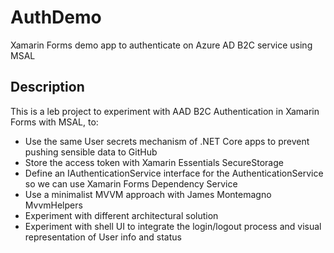 # AuthDemo
Xamarin Forms demo app to authenticate on Azure AD B2C service using MSAL

## Description
This is a leb project to experiment with AAD B2C Authentication in Xamarin Forms with MSAL, to:

- Use the same User secrets mechanism of .NET Core apps to prevent pushing sensible data to GitHub 
- Store the access token with Xamarin Essentials SecureStorage
- Define an IAuthenticationService interface for the AuthenticationService so we can use Xamarin Forms Dependency Service
- Use a minimalist MVVM approach with James Montemagno MvvmHelpers
- Experiment with different architectural solution
- Experiment with shell UI to integrate the login/logout process and visual representation of User info and status


